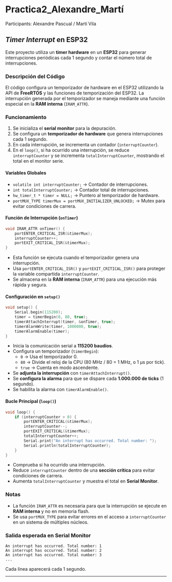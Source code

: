 # Practica2_Alexandre_Martí
Participants: Alexandre Pascual / Martí Vila

## _Timer Interrupt_ en ESP32

Este proyecto utiliza un **timer hardware** en un **ESP32** para generar interrupciones periódicas cada 1 segundo y contar el número total de interrupciones.

###  Descripción del Código

El código configura un temporizador de hardware en el ESP32 utilizando la API de **FreeRTOS** y las funciones de temporización del ESP32. La interrupción generada por el temporizador se maneja mediante una función especial en la **RAM interna** (`IRAM_ATTR`).

###  Funcionamiento

1. Se inicializa el **serial monitor** para la depuración.
2. Se configura un **temporizador de hardware** que genera interrupciones cada 1 segundo.
3. En cada interrupción, se incrementa un contador (`interruptCounter`).
4. En el `loop()`, si ha ocurrido una interrupción, se reduce `interruptCounter` y se incrementa `totalInterruptCounter`, mostrando el total en el monitor serie.

####  Variables Globales

- `volatile int interruptCounter;` → Contador de interrupciones.
- `int totalInterruptCounter;` → Contador total de interrupciones.
- `hw_timer_t * timer = NULL;` → Puntero al temporizador de hardware.
- `portMUX_TYPE timerMux = portMUX_INITIALIZER_UNLOCKED;` → Mutex para evitar condiciones de carrera.

####  Función de Interrupción (`onTimer`)

```cpp
void IRAM_ATTR onTimer() {
    portENTER_CRITICAL_ISR(&timerMux);
    interruptCounter++;
    portEXIT_CRITICAL_ISR(&timerMux);
}
```

- Esta función se ejecuta cuando el temporizador genera una interrupción.
- Usa `portENTER_CRITICAL_ISR()` y `portEXIT_CRITICAL_ISR()` para proteger la variable compartida `interruptCounter`.
- Se almacena en la **RAM interna** (`IRAM_ATTR`) para una ejecución más rápida y segura.

####  Configuración en `setup()`

```cpp
void setup() {
    Serial.begin(115200);
    timer = timerBegin(0, 80, true);
    timerAttachInterrupt(timer, &onTimer, true);
    timerAlarmWrite(timer, 1000000, true);
    timerAlarmEnable(timer);
}
```

- Inicia la comunicación serial a **115200 baudios**.
- Configura un temporizador (`timerBegin`):
  - `0` → Usa el temporizador 0.
  - `80` → Divide el reloj de la CPU (80 MHz / 80 = 1 MHz, o 1 µs por tick).
  - `true` → Cuenta en modo ascendente.
- Se **adjunta la interrupción** con `timerAttachInterrupt()`.
- Se **configura la alarma** para que se dispare cada **1.000.000 de ticks** (1 segundo).
- Se habilita la alarma con `timerAlarmEnable()`.

####  Bucle Principal (`loop()`)

```cpp
void loop() {
    if (interruptCounter > 0) {
        portENTER_CRITICAL(&timerMux);
        interruptCounter--;
        portEXIT_CRITICAL(&timerMux);
        totalInterruptCounter++;
        Serial.print("An interrupt has occurred. Total number: ");
        Serial.println(totalInterruptCounter);
    }
}
```

- Comprueba si ha ocurrido una interrupción.
- Reduce `interruptCounter` dentro de una **sección crítica** para evitar condiciones de carrera.
- Aumenta `totalInterruptCounter` y muestra el total en **Serial Monitor**.

###  Notas

- La función `IRAM_ATTR` es necesaria para que la interrupción se ejecute en **RAM interna** y no en memoria flash.
- Se usa `portMUX_TYPE` para evitar errores en el acceso a `interruptCounter` en un sistema de múltiples núcleos.

###  Salida esperada en Serial Monitor

```
An interrupt has occurred. Total number: 1
An interrupt has occurred. Total number: 2
An interrupt has occurred. Total number: 3
...
```

Cada línea aparecerá cada 1 segundo.

---

